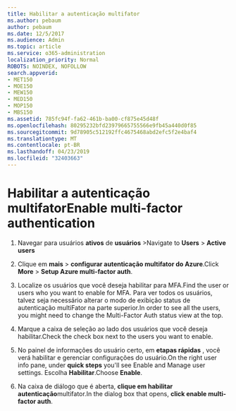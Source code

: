 ```yaml
---
title: Habilitar a autenticação multifator
ms.author: pebaum
author: pebaum
ms.date: 12/5/2017
ms.audience: Admin
ms.topic: article
ms.service: o365-administration
localization_priority: Normal
ROBOTS: NOINDEX, NOFOLLOW
search.appverid:
- MET150
- MOE150
- MEW150
- MED150
- MOP150
- MBS150
ms.assetid: 785fc94f-fa62-461b-ba00-cf875e45d48f
ms.openlocfilehash: 80295232bfd23979665755566e9fb45a440d0f85
ms.sourcegitcommit: 9d78905c512192ffc4675468abd2efc5f2e4baf4
ms.translationtype: MT
ms.contentlocale: pt-BR
ms.lasthandoff: 04/23/2019
ms.locfileid: "32403663"
---
```

# <a name="enable-multi-factor-authentication"></a><span data-ttu-id="44dab-102">Habilitar a autenticação multifator</span><span class="sxs-lookup"><span data-stu-id="44dab-102">Enable multi-factor authentication</span></span>

1. <span data-ttu-id="44dab-103">Navegar para usuários **ativos** de **usuários** \></span><span class="sxs-lookup"><span data-stu-id="44dab-103">Navigate to **Users** \> **Active users**</span></span>
    
2. <span data-ttu-id="44dab-104">Clique em **mais** \> **configurar autenticação multifator do Azure**.</span><span class="sxs-lookup"><span data-stu-id="44dab-104">Click **More** \> **Setup Azure multi-factor auth**.</span></span> 
    
3. <span data-ttu-id="44dab-105">Localize os usuários que você deseja habilitar para MFA.</span><span class="sxs-lookup"><span data-stu-id="44dab-105">Find the user or users who you want to enable for MFA.</span></span> <span data-ttu-id="44dab-106">Para ver todos os usuários, talvez seja necessário alterar o modo de exibição status de autenticação multiFator na parte superior.</span><span class="sxs-lookup"><span data-stu-id="44dab-106">In order to see all the users, you might need to change the Multi-Factor Auth status view at the top.</span></span>
    
4. <span data-ttu-id="44dab-107">Marque a caixa de seleção ao lado dos usuários que você deseja habilitar.</span><span class="sxs-lookup"><span data-stu-id="44dab-107">Check the check box next to the users you want to enable.</span></span>
    
5.  <span data-ttu-id="44dab-108">No painel de informações do usuário certo, em **etapas rápidas** , você verá habilitar e gerenciar configurações do usuário.</span><span class="sxs-lookup"><span data-stu-id="44dab-108">On the right user info pane, under **quick steps** you'll see Enable and Manage user settings.</span></span> <span data-ttu-id="44dab-109">Escolha **Habilitar**.</span><span class="sxs-lookup"><span data-stu-id="44dab-109">Choose **Enable**.</span></span> 
    
6. <span data-ttu-id="44dab-110">Na caixa de diálogo que é aberta, **clique em habilitar autenticação**multifator.</span><span class="sxs-lookup"><span data-stu-id="44dab-110">In the dialog box that opens, **click enable multi-factor auth**.</span></span> 
    

